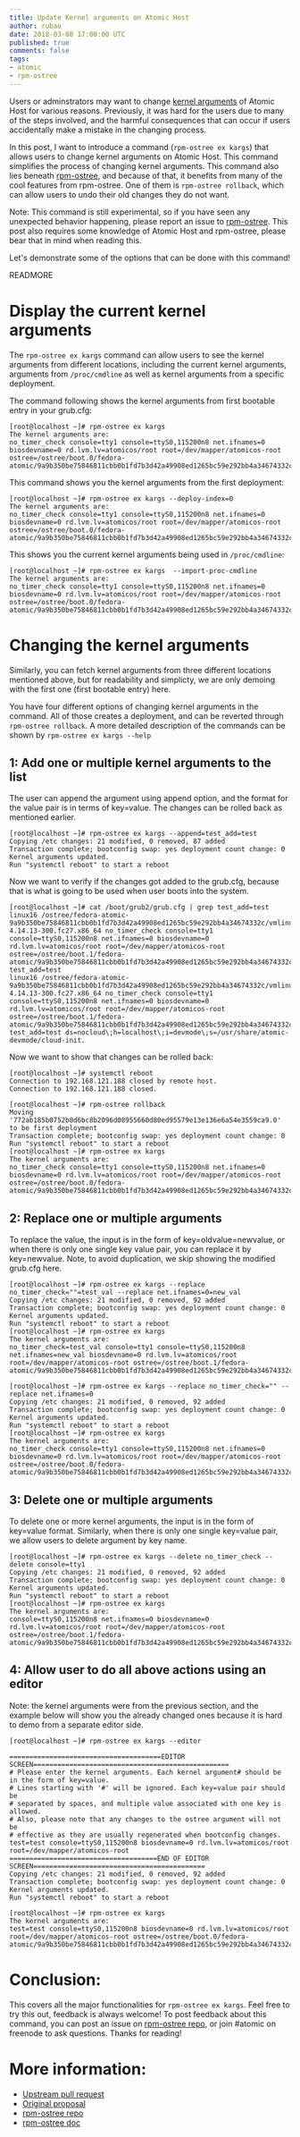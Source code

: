 ```yaml
---
title: Update Kernel arguments on Atomic Host
author: rubao
date: 2018-03-08 17:00:00 UTC
published: true
comments: false
tags:
- atomic
- rpm-ostree
---
```


Users or adminstrators may want to change [kernel arguments](https://www.kernel.org/doc/html/v4.14/admin-guide/kernel-parameters.html) of Atomic Host for various reasons.
Previously, it was hard for the users due to many of the steps involved,
and the harmful consequences that can occur if users accidentally make a mistake
in the changing process.

In this post, I want to introduce a command (`rpm-ostree ex kargs`) that
allows users to change kernel arguments on Atomic Host. This command simplifies
the process of changing kernel arguments. This command also lies
beneath [rpm-ostree](https://github.com/projectatomic/rpm-ostree),
and because of that, it benefits from many of the cool features from rpm-ostree.
One of them is `rpm-ostree rollback`, which can allow users to undo their old changes
they do not want.

Note: This command is still experimental, so if you have seen any
unexpected behavior happening, please report an issue to
[rpm-ostree](https://github.com/projectatomic/rpm-ostree/issues/new). This
post also requires some knowledge of Atomic Host and rpm-ostree, please
bear that in mind when reading this.

Let's demonstrate some of the options that can be done with this command!

READMORE

# Display the current kernel arguments

The `rpm-ostree ex kargs` command can allow users to see the kernel arguments
from different locations, including the current kernel arguments, arguments
from `/proc/cmdline` as well as kernel arguments from a specific deployment.


The command following shows the kernel arguments from first bootable entry
in your grub.cfg:

```
[root@localhost ~]# rpm-ostree ex kargs
The kernel arguments are:
no_timer_check console=tty1 console=ttyS0,115200n8 net.ifnames=0 biosdevname=0 rd.lvm.lv=atomicos/root root=/dev/mapper/atomicos-root ostree=/ostree/boot.0/fedora-atomic/9a9b350be75846811cbb0b1fd7b3d42a49908ed1265bc59e292bb4a34674332c/0
```

This command shows you the kernel arguments from the first deployment:

```
[root@localhost ~]# rpm-ostree ex kargs --deploy-index=0
The kernel arguments are:
no_timer_check console=tty1 console=ttyS0,115200n8 net.ifnames=0 biosdevname=0 rd.lvm.lv=atomicos/root root=/dev/mapper/atomicos-root ostree=/ostree/boot.0/fedora-atomic/9a9b350be75846811cbb0b1fd7b3d42a49908ed1265bc59e292bb4a34674332c/0
```

This shows you the current kernel arguments being used in `/proc/cmdline`:

```
[root@localhost ~]# rpm-ostree ex kargs  --import-proc-cmdline
The kernel arguments are:
no_timer_check console=tty1 console=ttyS0,115200n8 net.ifnames=0 biosdevname=0 rd.lvm.lv=atomicos/root root=/dev/mapper/atomicos-root ostree=/ostree/boot.0/fedora-atomic/9a9b350be75846811cbb0b1fd7b3d42a49908ed1265bc59e292bb4a34674332c/0
```

# Changing the kernel arguments

Similarly, you can fetch kernel arguments from three different locations mentioned above,
but for readability and simplicty, we are only demoing with the first one (first
bootable entry) here.

You have four different options of changing kernel arguments in the command. All of those
creates a deployment, and can be reverted through `rpm-ostree rollback`. A more
detailed description of the commands can be shown by `rpm-ostree ex kargs --help`

## 1: Add one or multiple kernel arguments to the list

The user can append the argument using append option, and the format for the value
pair is in terms of key=value. The changes can be rolled back as mentioned earlier.

```
[root@localhost ~]# rpm-ostree ex kargs --append=test_add=test
Copying /etc changes: 21 modified, 0 removed, 87 added
Transaction complete; bootconfig swap: yes deployment count change: 0
Kernel arguments updated.
Run "systemctl reboot" to start a reboot
```

Now we want to verify if the changes got added to the grub.cfg, because
that is what is going to be used when user boots into the system.

```
[root@localhost ~]# cat /boot/grub2/grub.cfg | grep test_add=test
linux16 /ostree/fedora-atomic-9a9b350be75846811cbb0b1fd7b3d42a49908ed1265bc59e292bb4a34674332c/vmlinuz-4.14.13-300.fc27.x86_64 no_timer_check console=tty1 console=ttyS0,115200n8 net.ifnames=0 biosdevname=0 rd.lvm.lv=atomicos/root root=/dev/mapper/atomicos-root ostree=/ostree/boot.1/fedora-atomic/9a9b350be75846811cbb0b1fd7b3d42a49908ed1265bc59e292bb4a34674332c/0 test_add=test
linux16 /ostree/fedora-atomic-9a9b350be75846811cbb0b1fd7b3d42a49908ed1265bc59e292bb4a34674332c/vmlinuz-4.14.13-300.fc27.x86_64 no_timer_check console=tty1 console=ttyS0,115200n8 net.ifnames=0 biosdevname=0 rd.lvm.lv=atomicos/root root=/dev/mapper/atomicos-root ostree=/ostree/boot.1/fedora-atomic/9a9b350be75846811cbb0b1fd7b3d42a49908ed1265bc59e292bb4a34674332c/0 test_add=test ds=nocloud\;h=localhost\;i=devmode\;s=/usr/share/atomic-devmode/cloud-init.
```

Now we want to show that changes can be rolled back:

```
[root@localhost ~]# systemctl reboot
Connection to 192.168.121.188 closed by remote host.
Connection to 192.168.121.188 closed.

[root@localhost ~]# rpm-ostree rollback
Moving '772ab185b0752b0d6bc8b2096d08955660d80ed95579e13e136e6a54e3559ca9.0' to be first deployment
Transaction complete; bootconfig swap: yes deployment count change: 0
Run "systemctl reboot" to start a reboot
[root@localhost ~]# rpm-ostree ex kargs
The kernel arguments are:
no_timer_check console=tty1 console=ttyS0,115200n8 net.ifnames=0 biosdevname=0 rd.lvm.lv=atomicos/root root=/dev/mapper/atomicos-root ostree=/ostree/boot.0/fedora-atomic/9a9b350be75846811cbb0b1fd7b3d42a49908ed1265bc59e292bb4a34674332c/0
```

## 2: Replace one or multiple arguments

To replace the value, the input is in the form of key=oldvalue=newvalue, or when there
is only one single key value pair, you can replace it by key=newvalue. Note, to avoid duplication,
we skip showing the modified grub.cfg here.

```
[root@localhost ~]# rpm-ostree ex kargs --replace no_timer_check=""=test_val --replace net.ifnames=0=new_val
Copying /etc changes: 21 modified, 0 removed, 92 added
Transaction complete; bootconfig swap: yes deployment count change: 0
Kernel arguments updated.
Run "systemctl reboot" to start a reboot
[root@localhost ~]# rpm-ostree ex kargs
The kernel arguments are:
no_timer_check=test_val console=tty1 console=ttyS0,115200n8 net.ifnames=new_val biosdevname=0 rd.lvm.lv=atomicos/root root=/dev/mapper/atomicos-root ostree=/ostree/boot.1/fedora-atomic/9a9b350be75846811cbb0b1fd7b3d42a49908ed1265bc59e292bb4a34674332c/0

[root@localhost ~]# rpm-ostree ex kargs --replace no_timer_check="" --replace net.ifnames=0
Copying /etc changes: 21 modified, 0 removed, 92 added
Transaction complete; bootconfig swap: yes deployment count change: 0
Kernel arguments updated.
Run "systemctl reboot" to start a reboot
[root@localhost ~]# rpm-ostree ex kargs
The kernel arguments are:
no_timer_check console=tty1 console=ttyS0,115200n8 net.ifnames=0 biosdevname=0 rd.lvm.lv=atomicos/root root=/dev/mapper/atomicos-root ostree=/ostree/boot.0/fedora-atomic/9a9b350be75846811cbb0b1fd7b3d42a49908ed1265bc59e292bb4a34674332c/0
```

## 3: Delete one or multiple arguments

To delete one or more kernel arguments, the input is in the form of key=value format. Similarly, when
there is only one single key=value pair, we allow users to delete argument by key name.

```
[root@localhost ~]# rpm-ostree ex kargs --delete no_timer_check --delete console=tty1
Copying /etc changes: 21 modified, 0 removed, 92 added
Transaction complete; bootconfig swap: yes deployment count change: 0
Kernel arguments updated.
Run "systemctl reboot" to start a reboot
[root@localhost ~]# rpm-ostree ex kargs
The kernel arguments are:
console=ttyS0,115200n8 net.ifnames=0 biosdevname=0 rd.lvm.lv=atomicos/root root=/dev/mapper/atomicos-root ostree=/ostree/boot.1/fedora-atomic/9a9b350be75846811cbb0b1fd7b3d42a49908ed1265bc59e292bb4a34674332c/0
```

## 4: Allow user to do all above actions using an editor

Note: the kernel arguments were from the previous section, and the example below will show
you the already changed ones because it is hard to demo from a separate editor side.

```
[root@localhost ~]# rpm-ostree ex kargs --editor

======================================EDITOR SCREEN=================================================
# Please enter the kernel arguments. Each kernel argument# should be in the form of key=value.
# Lines starting with '#' will be ignored. Each key=value pair should be
# separated by spaces, and multiple value associated with one key is allowed.
# Also, please note that any changes to the ostree argument will not be
# effective as they are usually regenerated when bootconfig changes.
test=test console=ttyS0,115200n8 biosdevname=0 rd.lvm.lv=atomicos/root root=/dev/mapper/atomicos-root
=====================================END OF EDITOR SCREEN===========================================
Copying /etc changes: 21 modified, 0 removed, 92 added
Transaction complete; bootconfig swap: yes deployment count change: 0
Kernel arguments updated.
Run "systemctl reboot" to start a reboot

[root@localhost ~]# rpm-ostree ex kargs
The kernel arguments are:
test=test console=ttyS0,115200n8 biosdevname=0 rd.lvm.lv=atomicos/root root=/dev/mapper/atomicos-root ostree=/ostree/boot.0/fedora-atomic/9a9b350be75846811cbb0b1fd7b3d42a49908ed1265bc59e292bb4a34674332c/0
```

# Conclusion:

This covers all the major functionalities for `rpm-ostree ex kargs`. Feel free to try this out, feedback is always welcome!
To post feedback about this command, you can post an issue on [rpm-ostree repo](https://github.com/projectatomic/rpm-ostree/issues),
or join #atomic on freenode to ask questions. Thanks for reading!

# More information:
- [Upstream pull request](https://github.com/projectatomic/rpm-ostree/pull/1013)
- [Original proposal](https://github.com/projectatomic/rpm-ostree/issues/594)
- [rpm-ostree repo](https://github.com/projectatomic/rpm-ostree/)
- [rpm-ostree doc](https://rpm-ostree.readthedocs.io/en/latest/)
